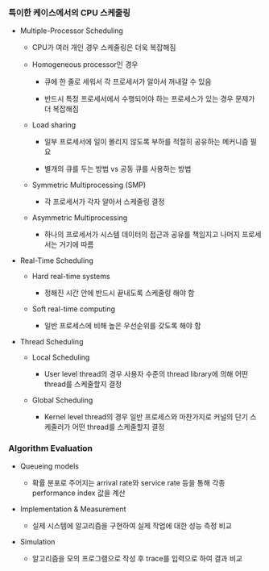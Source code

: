 ### 특이한 케이스에서의 CPU 스케줄링

- Multiple-Processor Scheduling
  
  - CPU가 여러 개인 경우 스케줄링은 더욱 복잡해짐
  
  - Homogeneous processor인 경우
    
    - 큐에 한 줄로 세워서 각 프로세서가 알아서 꺼내갈 수 있음
    
    - 반드시 특정 프로세서에서 수행되어야 하는 프로세스가 있는 경우 문제가 더 복잡해짐
  
  - Load sharing
    
    - 일부 프로세서에 일이 몰리지 않도록 부하를 적절히 공유하는 메커니즘 필요
    
    - 별개의 큐를 두는 방법 vs 공동 큐를 사용하는 방법
  
  - Symmetric Multiprocessing (SMP)
    
    - 각 프로세서가 각자 알아서 스케줄링 결정
  
  - Asymmetric Multiprocessing
    
    - 하나의 프로세서가 시스템 데이터의 접근과 공유를 책임지고 나머지 프로세서는 거기에 따름

- Real-Time Scheduling
  
  - Hard real-time systems
    
    - 정해진 시간 안에 반드시 끝내도록 스케줄링 해야 함
  
  - Soft real-time computing
    
    - 일반 프로세스에 비해 높은 우선순위를 갖도록 해야 함

- Thread Scheduling
  
  - Local Scheduling
    
    - User level thread의 경우 사용자 수준의 thread library에 의해 어떤 thread를 스케줄할지 결정
  
  - Global Scheduling
    
    - Kernel level thread의 경우 일반 프로세스와 마찬가지로 커널의 단기 스케줄러가 어떤 thread를 스케줄할지 결정

### Algorithm Evaluation

- Queueing models
  
  - 확률 분포로 주어지는 arrival rate와 service rate 등을 통해 각종 performance index 값을 계산

- Implementation & Measurement
  
  - 실제 시스템에 알고리즘을 구현하여 실제 작업에 대한 성능 측정 비교

- Simulation
  
  - 알고리즘을 모의 프로그램으로 작성 후 trace를 입력으로 하여 결과 비교